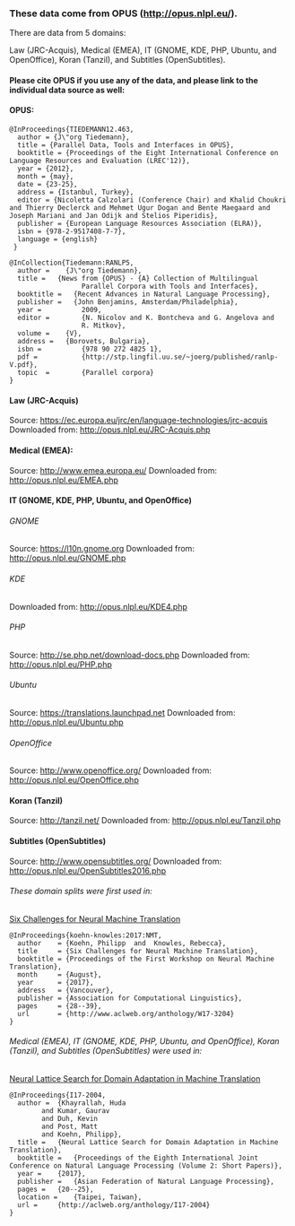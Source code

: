### These data come from OPUS (http://opus.nlpl.eu/). 

There are data from 5 domains:

Law (JRC-Acquis), Medical (EMEA), IT (GNOME, KDE, PHP, Ubuntu, and OpenOffice), Koran (Tanzil), and Subtitles (OpenSubtitles). 


#### Please cite OPUS if you use any of the data, and please link to the individual data source as well:

#### OPUS: 
```
@InProceedings{TIEDEMANN12.463,
  author = {J\"org Tiedemann},
  title = {Parallel Data, Tools and Interfaces in OPUS},
  booktitle = {Proceedings of the Eight International Conference on Language Resources and Evaluation (LREC'12)},
  year = {2012},
  month = {may},
  date = {23-25},
  address = {Istanbul, Turkey},
  editor = {Nicoletta Calzolari (Conference Chair) and Khalid Choukri and Thierry Declerck and Mehmet Ugur Dogan and Bente Maegaard and Joseph Mariani and Jan Odijk and Stelios Piperidis},
  publisher = {European Language Resources Association (ELRA)},
  isbn = {978-2-9517408-7-7},
  language = {english}
 }
 ```

```
@InCollection{Tiedemann:RANLP5,
  author =    {J\"org Tiedemann},
  title =   {News from {OPUS} - {A} Collection of Multilingual
                  Parallel Corpora with Tools and Interfaces},
  booktitle =   {Recent Advances in Natural Language Processing},
  publisher =   {John Benjamins, Amsterdam/Philadelphia},
  year =          2009,
  editor =        {N. Nicolov and K. Bontcheva and G. Angelova and
                  R. Mitkov},
  volume =    {V},
  address =   {Borovets, Bulgaria},
  isbn =          {978 90 272 4825 1},
  pdf =           {http://stp.lingfil.uu.se/~joerg/published/ranlp-V.pdf},
  topic  =        {Parallel corpora}
}
```

#### Law (JRC-Acquis)
Source: https://ec.europa.eu/jrc/en/language-technologies/jrc-acquis
Downloaded from: http://opus.nlpl.eu/JRC-Acquis.php   

#### Medical (EMEA): 
Source: http://www.emea.europa.eu/
Downloaded from: http://opus.nlpl.eu/EMEA.php 

#### IT (GNOME, KDE, PHP, Ubuntu, and OpenOffice)
###### GNOME
Source: https://l10n.gnome.org
Downloaded from: http://opus.nlpl.eu/GNOME.php

###### KDE
Downloaded from: http://opus.nlpl.eu/KDE4.php

###### PHP
Source: http://se.php.net/download-docs.php
Downloaded from: http://opus.nlpl.eu/PHP.php 

###### Ubuntu
Source: https://translations.launchpad.net
Downloaded from: http://opus.nlpl.eu/Ubuntu.php 

###### OpenOffice
Source:  http://www.openoffice.org/
Downloaded from: http://opus.nlpl.eu/OpenOffice.php


#### Koran (Tanzil)
Source: http://tanzil.net/
Downloaded from: http://opus.nlpl.eu/Tanzil.php 

#### Subtitles (OpenSubtitles)
Source: http://www.opensubtitles.org/ 
Downloaded from: http://opus.nlpl.eu/OpenSubtitles2016.php

###### These domain splits were first used in: 

[Six Challenges for Neural Machine Translation](http://www.aclweb.org/anthology/W17-3204)
```
@InProceedings{koehn-knowles:2017:NMT,
  author    = {Koehn, Philipp  and  Knowles, Rebecca},
  title     = {Six Challenges for Neural Machine Translation},
  booktitle = {Proceedings of the First Workshop on Neural Machine Translation},
  month     = {August},
  year      = {2017},
  address   = {Vancouver},
  publisher = {Association for Computational Linguistics},
  pages     = {28--39},
  url       = {http://www.aclweb.org/anthology/W17-3204}
}
```

###### Medical (EMEA), IT (GNOME, KDE, PHP, Ubuntu, and OpenOffice), Koran (Tanzil), and Subtitles (OpenSubtitles) were used in: 
[Neural Lattice Search for Domain Adaptation in Machine Translation](http://aclweb.org/anthology/I17-2004)
```
@InProceedings{I17-2004,
  author = 	{Khayrallah, Huda
		and Kumar, Gaurav
		and Duh, Kevin
		and Post, Matt
		and Koehn, Philipp},
  title = 	{Neural Lattice Search for Domain Adaptation in Machine Translation},
  booktitle = 	{Proceedings of the Eighth International Joint Conference on Natural Language Processing (Volume 2: Short Papers)},
  year = 	{2017},
  publisher = 	{Asian Federation of Natural Language Processing},
  pages = 	{20--25},
  location = 	{Taipei, Taiwan},
  url = 	{http://aclweb.org/anthology/I17-2004}
}
```

